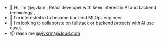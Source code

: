 - 👋 Hi, I’m @vjvkrm , React developer with keen interest in AI and backend technology  , 
- 👀 I’m interested in to become backend MLOps engineer
- 💞️ I’m looking to collaborate on fullstack or backend projects with AI use cases. 
- 📫  reach me @vjvkrm@icloud.com

<!---
vjvkrm/vjvkrm is a ✨ special ✨ repository because its `README.md` (this file) appears on your GitHub profile.
You can click the Preview link to take a look at your changes.
--->

